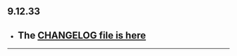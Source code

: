 ## 9.12.33

- ## The [CHANGELOG file is here](https://flutter-sound.canardoux.xyz/changelog.html)

-----------------------------------------------------------------------------------------------------------------------------------
